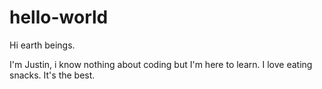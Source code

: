 # hello-world
Hi earth beings.

I'm Justin, i know nothing about coding but I'm here to learn.
I love eating snacks. It's the best.

